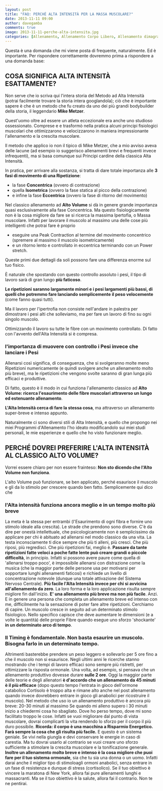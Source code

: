 ```yaml
---
layout: post
title: "FAQ: PERCHÉ ALTA INTENSITÀ PER LA MASSA MUSCOLARE?"
date: 2013-11-11 09:00
author: davegamba
comments: true
image: 2013-11-11-perche-alta-intensita.jpg
categories: [Allenamento, Allenamento Corpo Libero, Allenamento dimagrante, allenamento massa, alta intensità, breve e intenso, Forza, Massa Muscolare, Massa muscolare, Metzer, Muscoli, Potenza]
---
```


Questa è una domanda che mi viene posta di frequente, naturalmente. Ed è importante. Per rispondere correttamente dovremmo prima a rispondere a una domanda base:

COSA SIGNIFICA ALTA INTENSITÀ ESATTAMENTE?
------------------------------------------

Non serve che io scriva qui l'intera storia del Metodo ad Alta Intensità (potrai facilmente trovare la storia intera googlandola); ciò che è importante sapere è che è un metodo che fu creato da uno dei più grandi bodybuilder della storia, il leggendario **Mike Metzer**.

Quest'uomo oltre ad essere un atleta eccezionale era anche uno studioso ossessionato. Comprese e e trasformò nella pratica alcuni principi fisiologici muscolari che ottimizzarono e velocizzarono in maniera impressionante l'allenamento e la crescita muscolare.

Il metodo che applico io non il tipico di Mike Metzer, che a mio avviso aveva delle lacune (ad esempio io suggerisco allenamenti brevi e frequenti invece infrequenti), ma si basa comunque sui Principi cardine della classica Alta Intensità.

In pratica, per arrivare alla sostanza, si tratta di dare totale importanza alle **3 fasi di movimento di una Ripetizione**:

- la fase **Concentrica** (ovvero di contrazione)
- quella **Isometrica** (ovvero la fase statica al picco della contrazione)
- e infine la fase **Eccentrica** (ovvero la fase di ritorno del movimento)

Nel classico allenamento ad **Alto Volume** si dà in genere grande importanza quasi esclusivamente alla fase Concentrica. Ma questo fisiologicamente non è la cosa migliore da fare se si ricerca la massima Ipertofia, o Massa muscolare. Infatti per lavorare il muscolo al massimo una delle cose più intelligenti che potrai fare è proprio

- eseguire una Peak Contraction al termine del movimento concentrico (spremere al massimo il muscolo isometricamente)
- e un ritorno lento e controllato in eccentrica terminando con un Power stretch.

Queste primi due dettagli da soli possono fare una differenza enorme sul tuo fisico.

È naturale che spostando con questo controllo assoluto i pesi, il tipo di lavoro sarà di gran lungo **più faticoso**.

**Le ripetizioni saranno largamente minori e i pesi largamenti più bassi, di quelli che potremmo fare lanciando semplicemente il peso velocemente** (come fanno quasi tutti).

Ma il lavoro per l'ipertrofia non consiste nell'andare in palestra per dimostrare i pesi alti che solleviamo, ma per fare un lavoro di fino su ogni singolo muscolo.

Ottimizzando il lavoro su tutte le fibre con un movimento controllato. Di fatto con l'avvento dell'Alta Intensità si è compresa.

### l'importanza di muovere con controllo i Pesi invece che lanciare i Pesi

Allenarsi così significa, di conseguenza, che si svolgeranno molte meno Ripetizioni numericamente (e quindi svolgere anche un allenamento molto più breve), ma le ripetizioni che vengono svolte saranno di gran lunga più efficaci e produttive.

Di fatto, questo è il modo in cui funziona l'allenamento classico ad **Alto Volume: ricerca l'esaurimento delle fibre muscolari attraverso un lungo ed estenuante allenamento**.

**L'Alta Intensità cerca di fare la stessa cosa**, ma attraverso un allenamento super-breve e intenso appunto.

Naturalmente ci sono diversi stili di Alta Intensità, e quello che propongo nei miei Programmi d'Allenamento l'ho ideato modificandolo sui miei studi personali, le mie esperienze e quello che ho visto funzionare meglio.

PERCHÉ DOVREI PREFERIRE L'ALTA INTENSITÀ AL CLASSICO ALTO VOLUME?
-----------------------------------------------------------------

Vorrei essere chiaro per non essere frainteso: **Non sto dicendo che l'Alto Volume non funziona**.

L'alto Volume può funzionare, se ben applicato, perché esaurisce il muscolo e gli da lo stimolo per crescere quando ben fatto. Semplicemente qui dico che

### l'Alta intensità funziona ancora meglio e in un tempo molto più breve

La meta è la stessa per entrambi (l'Esaurimento di ogni fibra e fornire uno stimolo ideale alla crescita). Le strade che prendono sono diverse. C'è da dire per onestà intellettuale, che psicologicamente non è semplicissimo da applicare per chi è abituato ad allenarsi nel modo classico da una vita. La testa inconsciamente ti dice sempre che più ti alleni, più cresci. Che più riposi, più regredisci. Che più ripetizioni fai, meglio è. **Passare da tante ripetizioni fatte veloci a poche fatte lente può creare grandi o piccole difficoltà**, in principio. Infatti si possono avere paure come quella di 'allenarsi troppo poco', è impossibile allenarsi con distrazione come la musica (che la maggior parte delle persone usa per motivarsi per sopportare lunghi allenamenti faticosi) e richiede un livello di concentrazione notevole (dunque una totale attivazione del Sistema Nervoso Centrale). **Più facile l'Alta Intensità invece per chi si avvicina all'allenamento da zero**. La loro forma e la loro applicazione risulta sempre migliore fin dall'inizio. **E' una allenamento più breve ma non più facile**. Anzi. E in genere una persona che completa un allenamento breve ed intenso con me, difficilmente ha la sensazione di poter fare altre ripetizioni. Cerchiamo di capire. Un muscolo cresce in seguito ad un determinato stimolo fisiologico. Nello specifico capisce che deve aumentare le dimensioni (e a volte le quantità) delle proprie Fibre quando esegue uno sforzo 'shockante' **in un determinato arco di tempo**.

### Il Timing è fondamentale. Non basta esaurire un muscolo. Bisogna farlo in un determinato tempo.

Altrimenti basterebbe prendere un peso leggero e sollevarlo per 5 ore fino a che il muscolo non si esaurisce. Negli ultimi anni le ricerche stanno mostrando che i tempi di lavoro efficaci sono sempre più ristretti, per ottimizzare la risposta ormonale. Una volta, ad esempio, si pensava che un allenamento produttivo dovesse durare **sulle 2 ore**. Oggi la maggior parte delle teorie e degli allenatori **è d'accordo che un allenamento da 45 minuti è il più efficace** (dopo questo tempo l'entrata in gioco dell'ormone catabolico Cortisolo è troppo alta e rimane alto anche nel post allenamento quando invece dovrebbero entrare in gioco gli anabolici per ricostruire il muscolo). Nel metodo che uso io un allenamento produttivo è ancora più breve: 20-30 minuti al massimo Se quando mi alleno supero i 30 minuti inizio a chiedermi cosa ho sbagliato. Dove ho perso tempo, dove mi sono facilitato troppo le cose. Infatti se vuoi migliorare dal punto di vista muscolare, dovrai complicarti la vita rendendo lo sforzo per il corpo il più duro possibile. **Ricorda: il corpo è una macchina a Risparmio Energetico. Farà sempre la cosa che gli risulta più facile.** E questo è un sistema geniale. Se vivi nella giungla e devi conservare le energie in caso di carestia. Ma tu dovrai usarlo al contrario se vuoi creare uno sforzo sufficiente a stimolare la crescita muscolare e la tonificazione generale. **Inoltre un allenamento molto breve e intenso è la cosa migliore che puoi fare per il tuo sistema ormonale**, sia che tu sia una donna o un uomo. Infatti darai anche il miglior tipo di stimoloagli ormoni anabolici, senza entrare in un fase di resistenza e dunque di stress (cortisolico). Se il tuo obiettivo è vincere la maratona di New York, allora fai pure allenamenti lunghi e massacranti. Ma se il tuo obiettivo è la salute, allora fai il contrario. Non te ne pentirai.